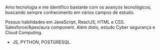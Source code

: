 Amo tecnologia e me identifico bastante com os avanços tecnológicos, buscando sempre conhecimento em vários campos de estudo.

Possuo habilidades em JavaScript, ReactJS, HTML e CSS.
Salesforce/Apex/aura component.
Além disto, estudo Cyber segurança e Cloud Computing.
- JS, PYTHON, POSTGRESQL.
